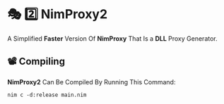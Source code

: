 
#  🎭 2️⃣ NimProxy2
A Simplified **Faster** Version Of **NimProxy** That Is a **DLL** Proxy Generator. 
## 📽️ Compiling
**NimProxy2** Can Be Compiled By Running This Command:
```
nim c -d:release main.nim
```
